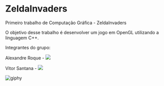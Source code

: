 # ZeldaInvaders
Primeiro trabalho de Computação Gráfica -  ZeldaInvaders
</p>
O objetivo desse trabalho é desenvolver um jogo em OpenGL utilizando a linguagem C++.</p>
Integrantes do grupo:
<p align="left">Alexandre Roque - 
  <a href="https://www.linkedin.com/in/alexandreroque13/" alt="Linkedin">
  <img src="https://img.shields.io/badge/-Linkedin-0e76a8?style=flat-square&logo=Linkedin&logoColor=white&link=https://www.linkedin.com/in/alexandreroque13/" /></a>
</a> </p>  
<p align="left"> Vitor Santana - 
  <a href="https://www.linkedin.com/in/vitor-santana-478b1a1a5/" alt="Linkedin">
  <img src="https://img.shields.io/badge/-Linkedin-0e76a8?style=flat-square&logo=Linkedin&logoColor=white&link=https://www.linkedin.com/in/vitor-santana-478b1a1a5/" /></a>
</a> </p> 

![giphy](https://user-images.githubusercontent.com/61557947/140839328-675b6bc2-0f09-4ec7-b536-4bdfe33d5b21.gif)
